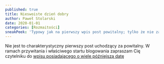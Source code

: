 ```yaml
---
published: true
title: Nieswoiste dzień dobry
author: Paweł Stolarski
date: 2020-01-01
categories: [Rozmaitości]
sneakPeek: 'Typowy jak na pierwszy wpis post powitalny; tylko że nie za bardzo.'
---
```


Nie jest to charakterystyczny pierwszy post uchodzący za powitalny.
W ramach przywitania i właściwego startu blogowania zapraszam Cię czytelniku do [wpisu posiadającego o wiele późniejszą datę]()
